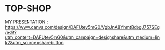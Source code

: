 # TOP-SHOP 
MY PRESENTATION :
https://www.canva.com/design/DAFUtev5mG0/VgbJnA8YhmtBdogJ757SEg/edit?utm_content=DAFUtev5mG0&utm_campaign=designshare&utm_medium=link2&utm_source=sharebutton

